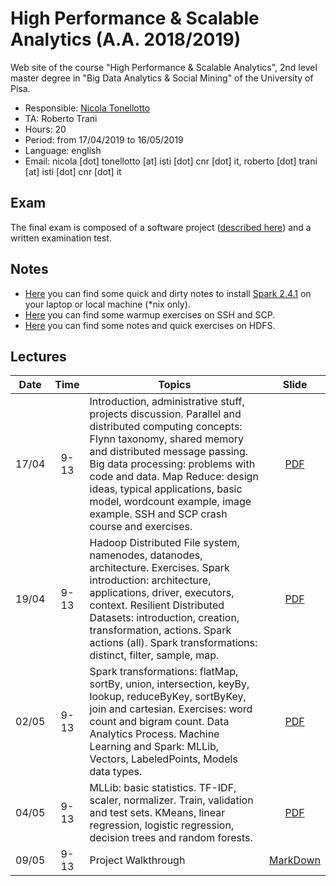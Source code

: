 # High Performance & Scalable Analytics (A.A. 2018/2019)

Web site of the course "High Performance & Scalable Analytics", 2nd level master degree in "Big Data Analytics & Social Mining" of the University of Pisa.

* Responsible: [Nicola Tonellotto](http://pomino.isti.cnr.it/~khast)
* TA: Roberto Trani
* Hours: 20
* Period: from 17/04/2019 to 16/05/2019
* Language: english
* Email: nicola [dot] tonellotto [at] isti [dot] cnr [dot] it, roberto [dot] trani [at] isti [dot] cnr [dot] it

## Exam

The final exam is composed of a software project ([described here](./projects.md)) and a written examination test.

## Notes

* [Here](./pyspark.md) you can find some quick and dirty notes to install [Spark 2.4.1](https://spark.apache.org/docs/2.4.1/) on your laptop or local machine (*nix only).
* [Here](./exercises/ssh.md) you can find some warmup exercises on SSH and SCP.
* [Here](./exercises/hdfs.md) you can find some notes and quick exercises on HDFS.

## Lectures

|Date|Time|Topics|Slide|
|:--:|:----:|---------|:---:|
|17/04|9-13|Introduction, administrative stuff, projects discussion. Parallel and distributed computing concepts: Flynn taxonomy, shared memory and distributed message passing. Big data processing: problems with code and data. Map Reduce: design ideas, typical applications, basic model, wordcount example, image example. SSH and SCP crash course and exercises. |[PDF](./slides/lezione1.pdf)|
|19/04|9-13| Hadoop Distributed File system, namenodes, datanodes, architecture. Exercises. Spark introduction: architecture, applications, driver, executors, context. Resilient Distributed Datasets: introduction, creation, transformation, actions. Spark actions (all). Spark transformations: distinct, filter, sample, map. |[PDF](./slides/lezione2.pdf)|
|02/05|9-13| Spark transformations: flatMap, sortBy, union, intersection, keyBy, lookup, reduceByKey, sortByKey, join and cartesian. Exercises: word count and bigram count. Data Analytics Process. Machine Learning and Spark: MLLib, Vectors, LabeledPoints, Models data types.|[PDF](./slides/lezione3.pdf)|
|04/05|9-13| MLLib: basic statistics. TF-IDF, scaler, normalizer. Train, validation and test sets. KMeans, linear regression, logistic regression, decision trees and random forests. |[PDF](./slides/lezione4.pdf)|
|09/05|9-13| Project Walkthrough |[MarkDown](./slides/lezione5.md)|

